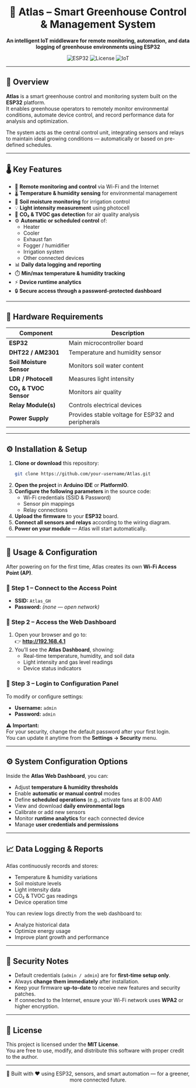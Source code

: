 <div align="center">

  # 🌿 Atlas – Smart Greenhouse Control & Management System

  **An intelligent IoT middleware for remote monitoring, automation, and data logging of greenhouse environments using ESP32**

  ![ESP32](https://img.shields.io/badge/Platform-ESP32-blue)
  ![License](https://img.shields.io/badge/License-MIT-green)
  ![IoT](https://img.shields.io/badge/Category-IoT%20Project-lightgrey)
</div>

---

## 🧠 Overview

**Atlas** is a smart greenhouse control and monitoring system built on the **ESP32** platform.  
It enables greenhouse operators to remotely monitor environmental conditions, automate device control, and record performance data for analysis and optimization.

The system acts as the central control unit, integrating sensors and relays to maintain ideal growing conditions — automatically or based on pre-defined schedules.

---

## 🌡️ Key Features

- 📶 **Remote monitoring and control** via Wi-Fi and the Internet  
- 🌡️ **Temperature & humidity sensing** for environmental management  
- 🌱 **Soil moisture monitoring** for irrigation control  
- 💡 **Light intensity measurement** using photocell  
- 🧪 **CO₂ & TVOC gas detection** for air quality analysis  
- ⚙️ **Automatic or scheduled control** of:
  - Heater  
  - Cooler  
  - Exhaust fan  
  - Fogger / humidifier  
  - Irrigation system  
  - Other connected devices  
- 📊 **Daily data logging and reporting**  
- ⏱️ **Min/max temperature & humidity tracking**  
- ⚡ **Device runtime analytics**  
- 🔒 **Secure access through a password-protected dashboard**

---

## 🧩 Hardware Requirements

| Component | Description |
|------------|-------------|
| **ESP32** | Main microcontroller board |
| **DHT22 / AM2301** | Temperature and humidity sensor |
| **Soil Moisture Sensor** | Monitors soil water content |
| **LDR / Photocell** | Measures light intensity |
| **CO₂ & TVOC Sensor** | Monitors air quality |
| **Relay Module(s)** | Controls electrical devices |
| **Power Supply** | Provides stable voltage for ESP32 and peripherals |

---

## ⚙️ Installation & Setup

1. **Clone or download** this repository:
   ```bash
   git clone https://github.com/your-username/Atlas.git
   ```
2. **Open the project** in **Arduino IDE** or **PlatformIO**.  
3. **Configure the following parameters** in the source code:
   - Wi-Fi credentials (SSID & Password)  
   - Sensor pin mappings  
   - Relay connections  
4. **Upload the firmware** to your **ESP32** board.  
5. **Connect all sensors and relays** according to the wiring diagram.  
6. **Power on your module** — Atlas will start automatically.

---

## 🚀 Usage & Configuration

After powering on for the first time, Atlas creates its own **Wi-Fi Access Point (AP)**.

### 🔹 Step 1 – Connect to the Access Point
- **SSID:** `Atlas_GH`  
- **Password:** *(none — open network)*  

### 🔹 Step 2 – Access the Web Dashboard
1. Open your browser and go to:  
   👉 **http://192.168.4.1**  
2. You’ll see the **Atlas Dashboard**, showing:
   - Real-time temperature, humidity, and soil data  
   - Light intensity and gas level readings  
   - Device status indicators  

### 🔹 Step 3 – Login to Configuration Panel
To modify or configure settings:
- **Username:** `admin`  
- **Password:** `admin`  

⚠️ **Important:**  
For your security, change the default password after your first login.  
You can update it anytime from the **Settings → Security** menu.

---

## ⚙️ System Configuration Options

Inside the **Atlas Web Dashboard**, you can:
- Adjust **temperature & humidity thresholds**  
- Enable **automatic or manual control** modes  
- Define **scheduled operations** (e.g., activate fans at 8:00 AM)  
- View and download **daily environmental logs**  
- Calibrate or add new sensors  
- Monitor **runtime analytics** for each connected device  
- Manage **user credentials and permissions**

---

## 📈 Data Logging & Reports

Atlas continuously records and stores:
- Temperature & humidity variations  
- Soil moisture levels  
- Light intensity data  
- CO₂ & TVOC gas readings  
- Device operation time  

You can review logs directly from the web dashboard to:
- Analyze historical data  
- Optimize energy usage  
- Improve plant growth and performance  

---

## 🔐 Security Notes

- Default credentials (`admin / admin`) are for **first-time setup only**.  
- Always **change them immediately** after installation.  
- Keep your firmware **up-to-date** to receive new features and security patches.  
- If connected to the Internet, ensure your Wi-Fi network uses **WPA2** or higher encryption.

---

## 🧾 License

This project is licensed under the **MIT License**.  
You are free to use, modify, and distribute this software with proper credit to the author.

---

<div align="center">
  🌱 Built with ❤️ using ESP32, sensors, and smart automation —  
  for a greener, more connected future.
</div>
